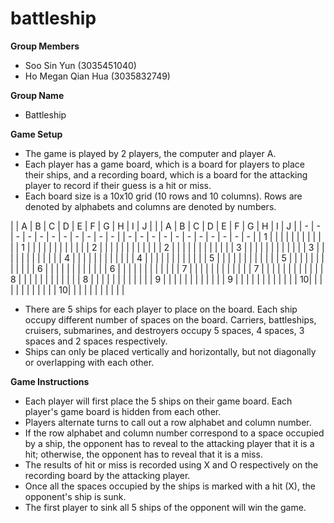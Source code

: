 # battleship

**Group Members**

- Soo Sin Yun (3035451040)
- Ho Megan Qian Hua (3035832749)

**Group Name**
- Battleship

**Game Setup**
- The game is played by 2 players, the computer and player A.
- Each player has a game board, which is a board for players to place their ships, and a recording board, which is a board for the attacking player to record if their guess is a hit or miss.
- Each board size is a 10x10 grid (10 rows and 10 columns). Rows are denoted by alphabets and columns are denoted by numbers.

|   | A | B | C | D | E | F | G | H | I | J |            |   | A | B | C | D | E | F | G | H | I | J |
| - | - | - | - | - | - | - | - | - | - | - |            | - | - | - | - | - | - | - | - | - | - | - |
| 1 |   |   |   |   |   |   |   |   |   |   |            | 1 |   |   |   |   |   |   |   |   |   |   |
| 2 |   |   |   |   |   |   |   |   |   |   |            | 2 |   |   |   |   |   |   |   |   |   |   |
| 3 |   |   |   |   |   |   |   |   |   |   |            | 3 |   |   |   |   |   |   |   |   |   |   |
| 4 |   |   |   |   |   |   |   |   |   |   |            | 4 |   |   |   |   |   |   |   |   |   |   |
| 5 |   |   |   |   |   |   |   |   |   |   |            | 5 |   |   |   |   |   |   |   |   |   |   |
| 6 |   |   |   |   |   |   |   |   |   |   |            | 6 |   |   |   |   |   |   |   |   |   |   |
| 7 |   |   |   |   |   |   |   |   |   |   |            | 7 |   |   |   |   |   |   |   |   |   |   |
| 8 |   |   |   |   |   |   |   |   |   |   |            | 8 |   |   |   |   |   |   |   |   |   |   |
| 9 |   |   |   |   |   |   |   |   |   |   |            | 9 |   |   |   |   |   |   |   |   |   |   |
| 10|   |   |   |   |   |   |   |   |   |   |            | 10|   |   |   |   |   |   |   |   |   |   |



- There are 5 ships for each player to place on the board. Each ship occupy different number of spaces on the board. Carriers, battleships, cruisers, submarines, and destroyers occupy 5 spaces, 4 spaces, 3 spaces and 2 spaces respectively.
- Ships can only be placed vertically and horizontally, but not diagonally or overlapping with each other.

**Game Instructions**
- Each player will first place the 5 ships on their game board. Each player's game board is hidden from each other.
- Players alternate turns to call out a row alphabet and column number. 
- If the row alphabet and column number correspond to a space occupied by a ship, the opponent has to reveal to the attacking player that it is a hit; otherwise, the opponent has to reveal that it is a miss.
- The results of hit or miss is recorded using X and O respectively on the recording board by the attacking player.
- Once all the spaces occupied by the ships is marked with a hit (X), the opponent's ship is sunk.
- The first player to sink all 5 ships of the opponent will win the game.

